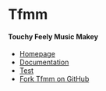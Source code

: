Tfmm
====

#### Touchy Feely Music Makey

- [Homepage](http://tfmm.loop.coop/)
- [Documentation](http://tfmm.loop.coop/#/doc/documentation)
- [Test](http://tfmm.loop.coop/test/run-test.html)
- [Fork Tfmm on GitHub](https://github.com/loopdotcoop/tfmm)
